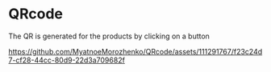 # QRcode

The QR is generated for the products by clicking on a button 

https://github.com/MyatnoeMorozhenko/QRcode/assets/111291767/f23c24d7-cf28-44cc-80d9-22d3a709682f

